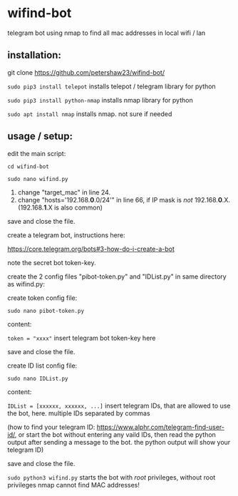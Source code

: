 # wifind-bot
telegram bot using nmap to find all mac addresses in local wifi / lan

## installation:

git clone https://github.com/petershaw23/wifind-bot/

`sudo pip3 install telepot` installs telepot / telegram library for python

`sudo pip3 install python-nmap` installs nmap library for python

`sudo apt install nmap` installs nmap. not sure if needed

## usage / setup:

edit the main script:

`cd wifind-bot`

`sudo nano wifind.py`


1. change "target_mac" in line 24.
2. change "hosts='192.168.**0**.0/24'" in line 66, if IP mask is _not_ 192.168.**0**.X. (192.168.**1**.X is also common)

save and close the file.


create a telegram bot, instructions here:

https://core.telegram.org/bots#3-how-do-i-create-a-bot

note the secret bot token-key.

create the 2 config files "pibot-token.py" and "IDList.py" in same directory as wifind.py:



create token config file:

`sudo nano pibot-token.py`


content:

`token = "xxxx"` insert telegram bot token-key here

save and close the file.

create ID list config file:

`sudo nano IDList.py`

content:

`IDList = [xxxxxx, xxxxxx, ...]` insert telegram IDs, that are allowed to use the bot, here. multiple IDs separated by commas

(how to find your telegram ID: https://www.alphr.com/telegram-find-user-id/, or start the bot without entering any vaild IDs, then read the python output after sending a message to the bot. the python output will show your telegram ID)

save and close the file.



`sudo python3 wifind.py` starts the bot with _root_ privileges, without root privileges nmap cannot find MAC addresses!
